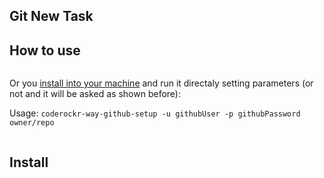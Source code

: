 Git New Task
------------

How to use
----------

```bash

```

Or you [install into your machine](#install) and run it directaly setting parameters (or not and it will be asked as shown before):

Usage: `coderockr-way-github-setup -u githubUser -p githubPassword owner/repo`

```
```

Install
-------
